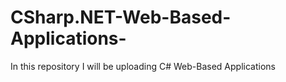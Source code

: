 # CSharp.NET-Web-Based-Applications-
In this repository I will be uploading C# Web-Based Applications
